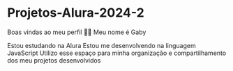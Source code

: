 # Projetos-Alura-2024-2
Boas vindas ao meu perfil 💙💙
Meu nome é Gaby

Estou estudando na Alura
Estou me desenvolvendo na linguagem JavaScript
Utilizo esse espaço para minha organização e compartilhamento dos meu projetos desenvolvidos
